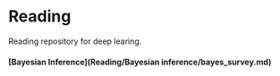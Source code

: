 # Reading

Reading repository for deep learing.

#### [Bayesian Inference](Reading/Bayesian inference/bayes_survey.md) 

